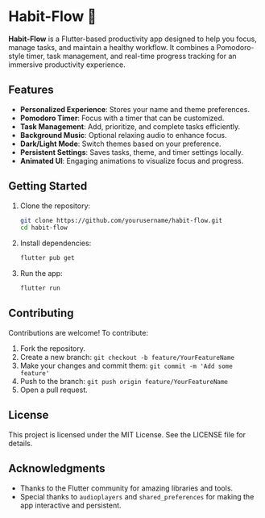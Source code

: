 # Habit-Flow 🌿

**Habit-Flow** is a Flutter-based productivity app designed to help you focus, manage tasks, and maintain a healthy workflow. It combines a Pomodoro-style timer, task management, and real-time progress tracking for an immersive productivity experience.

## Features

* **Personalized Experience**: Stores your name and theme preferences.
* **Pomodoro Timer**: Focus with a timer that can be customized.
* **Task Management**: Add, prioritize, and complete tasks efficiently.
* **Background Music**: Optional relaxing audio to enhance focus.
* **Dark/Light Mode**: Switch themes based on your preference.
* **Persistent Settings**: Saves tasks, theme, and timer settings locally.
* **Animated UI**: Engaging animations to visualize focus and progress.

## Getting Started

1. Clone the repository:

   ```bash
   git clone https://github.com/yourusername/habit-flow.git
   cd habit-flow
   ```
2. Install dependencies:

   ```bash
   flutter pub get
   ```
3. Run the app:

   ```bash
   flutter run
   ```

## Contributing

Contributions are welcome! To contribute:

1. Fork the repository.
2. Create a new branch: `git checkout -b feature/YourFeatureName`
3. Make your changes and commit them: `git commit -m 'Add some feature'`
4. Push to the branch: `git push origin feature/YourFeatureName`
5. Open a pull request.

## License

This project is licensed under the MIT License. See the LICENSE file for details.

## Acknowledgments

* Thanks to the Flutter community for amazing libraries and tools.
* Special thanks to `audioplayers` and `shared_preferences` for making the app interactive and persistent.
